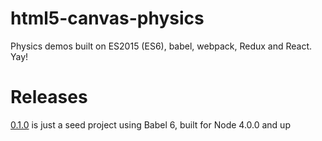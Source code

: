 # html5-canvas-physics
Physics demos built on ES2015 (ES6), babel, webpack, Redux and React. Yay!

# Releases

[0.1.0](https://github.com/paulrenenichols/html5-canvas-physics/releases/tag/0.1.0) is just a seed project using Babel 6, built for Node 4.0.0 and up
